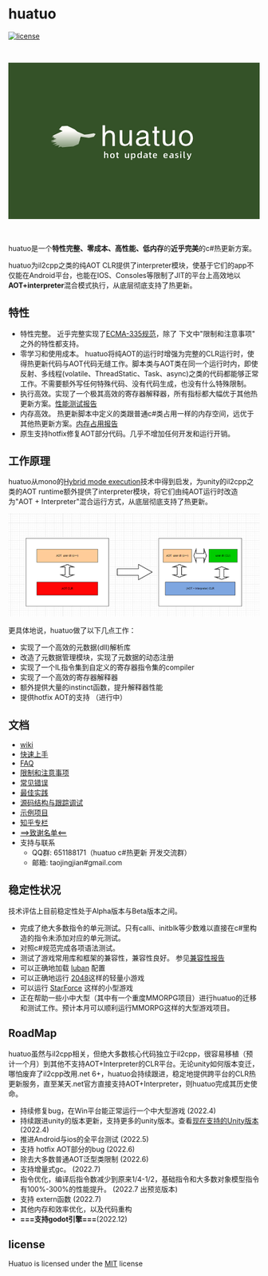 
# huatuo

[![license](http://img.shields.io/badge/license-MIT-blue.svg)](https://opensource.org/licenses/MIT)

<br/>

![icon](docs/images/logo.png)

<br/>

huatuo是一个**特性完整、零成本、高性能、低内存**的**近乎完美**的c#热更新方案。

huatuo为il2cpp之类的纯AOT CLR提供了interpreter模块，使基于它们的app不仅能在Android平台，也能在IOS、Consoles等限制了JIT的平台上高效地以**AOT+interpreter**混合模式执行，从底层彻底支持了热更新。

## 特性

- 特性完整。 近乎完整实现了[ECMA-335规范](https://www.ecma-international.org/publications-and-standards/standards/ecma-335/)，除了 下文中"限制和注意事项" 之外的特性都支持。
- 零学习和使用成本。 huatuo将纯AOT的运行时增强为完整的CLR运行时，使得热更新代码与AOT代码无缝工作。脚本类与AOT类在同一个运行时内，即使反射、多线程(volatile、ThreadStatic、Task、async)之类的代码都能够正常工作。不需要额外写任何特殊代码、没有代码生成，也没有什么特殊限制。
- 执行高效。实现了一个极其高效的寄存器解释器，所有指标都大幅优于其他热更新方案。[性能测试报告](docs/benchmark.md)
- 内存高效。 热更新脚本中定义的类跟普通c#类占用一样的内存空间，远优于其他热更新方案。[内存占用报告](docs/memory.md)
- 原生支持hotfix修复AOT部分代码。几乎不增加任何开发和运行开销。

## 工作原理

huatuo从mono的[Hybrid mode execution](https://developpaper.com/new-net-interpreter-mono-has-arrived/)技术中得到启发，为unity的il2cpp之类的AOT runtime额外提供了interpreter模块，将它们由纯AOT运行时改造为"AOT + Interpreter"混合运行方式，从底层彻底支持了热更新。

![icon](docs/images/architecture.png)

更具体地说，huatuo做了以下几点工作：

- 实现了一个高效的元数据(dll)解析库
- 改造了元数据管理模块，实现了元数据的动态注册
- 实现了一个IL指令集到自定义的寄存器指令集的compiler
- 实现了一个高效的寄存器解释器
- 额外提供大量的instinct函数，提升解释器性能
- 提供hotfix AOT的支持 （进行中）

## 文档

- [wiki](docs/home.md)
- [快速上手](docs/start_up.md)
- [FAQ](docs/FAQ.md)
- [限制和注意事项](docs/limit.md)
- [常见错误](docs/common_errors.md)
- [最佳实践](docs/best_practices.md)
- [源码结构与跟踪调试](docs/source_inspect.md)
- [示例项目](https://github.com/focus-creative-games/huatuo_trial)
- [知乎专栏](https://www.zhihu.com/column/c_1489549396035870720)
- [==>致谢名单<==](docs/donate.md)
- 支持与联系
  - QQ群: 651188171（huatuo c#热更新 开发交流群）
  - 邮箱: taojingjian#gmail.com

## 稳定性状况

技术评估上目前稳定性处于Alpha版本与Beta版本之间。

- 完成了绝大多数指令的单元测试。只有calli、initblk等少数难以直接在c#里构造的指令未添加对应的单元测试。
- 对照c#规范完成各项语法测试。
- 测试了游戏常用库和框架的兼容性，兼容性良好。 参见[兼容性报告](docs/compatible.md)
- 可以正确地加载 [luban](https://github.com/focus-creative-games/luban) 配置
- 可以正确地运行 [2048](https://github.com/dgkanatsios/2048)这样的轻量小游戏
- 可以运行 [StarForce](https://github.com/EllanJiang/StarForce) 这样的小型游戏
- 正在帮助一些小中大型（其中有一个重度MMORPG项目）进行huatuo的迁移和测试工作。预计本月可以顺利运行MMORPG这样的大型游戏项目。

## RoadMap

huatuo虽然与il2cpp相关，但绝大多数核心代码独立于il2cpp，很容易移植（预计一个月）到其他不支持AOT+Interpreter的CLR平台。无论unity如何版本变迁，哪怕废弃了il2cpp改用.net 6+，huatuo会持续跟进，稳定地提供跨平台的CLR热更新服务，直至某天.net官方直接支持AOT+Interpreter，则huatuo完成其历史使命。

- 持续修复bug，在Win平台能正常运行一个中大型游戏 (2022.4)
- 持续跟进unity的版本更新，支持更多的unity版本。查看[现在支持的Unity版本](docs/support_versions.md) (2022.4)
- 推进Android与ios的全平台测试 (2022.5)
- 支持 hotfix AOT部分的bug (2022.6)
- 除去大多数普通AOT泛型类限制 (2022.6)
- 支持增量式gc。 (2022.7)
- 指令优化，编译后指令数减少到原来1/4-1/2，基础指令和大多数对象模型指令有100%-300%的性能提升。 (2022.7 出预览版本)
- 支持 extern函数 (2022.7)
- 其他内存和效率优化，以及代码重构
- **===支持godot引擎===**(2022.12)

## license

Huatuo is licensed under the [MIT](https://github.com/focus-creative-games/luban/blob/main/LICENSE.TXT) license
